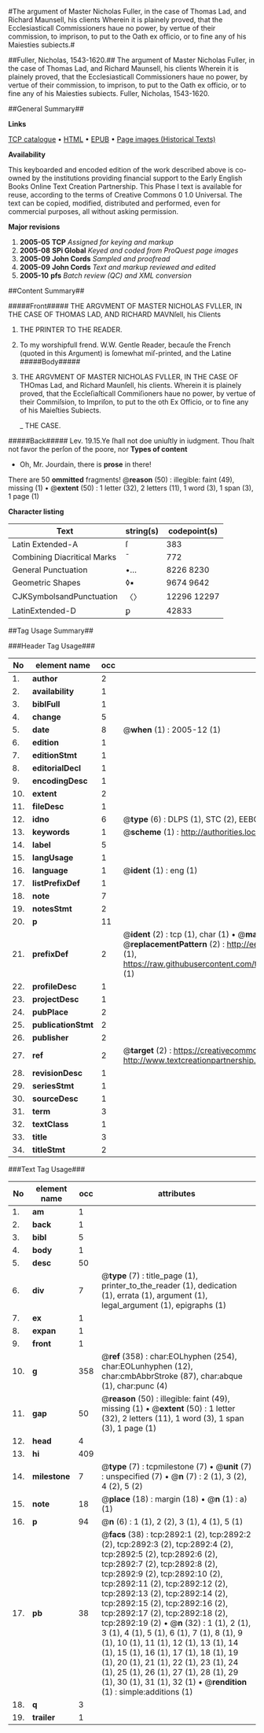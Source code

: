 #The argument of Master Nicholas Fuller, in the case of Thomas Lad, and Richard Maunsell, his clients Wherein it is plainely proved, that the Ecclesiasticall Commissioners haue no power, by vertue of their commission, to imprison, to put to the Oath ex officio, or to fine any of his Maiesties subiects.#

##Fuller, Nicholas, 1543-1620.##
The argument of Master Nicholas Fuller, in the case of Thomas Lad, and Richard Maunsell, his clients Wherein it is plainely proved, that the Ecclesiasticall Commissioners haue no power, by vertue of their commission, to imprison, to put to the Oath ex officio, or to fine any of his Maiesties subiects.
Fuller, Nicholas, 1543-1620.

##General Summary##

**Links**

[TCP catalogue](http://www.ota.ox.ac.uk/tcp/)  • 
[HTML](http://tei.it.ox.ac.uk/tcp/Texts-HTML/free/A01/A01338.html)  • 
[EPUB](http://tei.it.ox.ac.uk/tcp/Texts-EPUB/free/A01/A01338.epub) • 
[Page images (Historical Texts)](https://data.historicaltexts.jisc.ac.uk/view?pubId=eebo-99838511e&pageId=eebo-99838511e-2892-1)

**Availability**

This keyboarded and encoded edition of the
	       work described above is co-owned by the institutions
	       providing financial support to the Early English Books
	       Online Text Creation Partnership. This Phase I text is
	       available for reuse, according to the terms of Creative
	       Commons 0 1.0 Universal. The text can be copied,
	       modified, distributed and performed, even for
	       commercial purposes, all without asking permission.

**Major revisions**

1. __2005-05__ __TCP__ *Assigned for keying and markup*
1. __2005-08__ __SPi Global__ *Keyed and coded from ProQuest page images*
1. __2005-09__ __John Cords__ *Sampled and proofread*
1. __2005-09__ __John Cords__ *Text and markup reviewed and edited*
1. __2005-10__ __pfs__ *Batch review (QC) and XML conversion*

##Content Summary##

#####Front#####
THE ARGVMENT OF MASTER NICHOLAS FVLLER, IN THE CASE OF THOMAS LAD, AND RICHARD MAVNſell, his Clients
1. THE PRINTER TO THE READER.

1. To my worshipfull frend. W.W.
Gentle Reader, becauſe the French (quoted in this Argument) is ſomewhat miſ-printed, and the Latine 
#####Body#####

1. THE ARGVMENT OF MASTER NICHOLAS FVLLER, IN THE CASE OF THOmas Lad, and Richard Maunſell, his clients. Wherein it is plainely proved, that the Eccleſiaſticall Commiſioners haue no power, by vertue of their Commiſsion, to Impriſon, to put to the oth Ex Officio, or to fine any of his Maieſties Subiects.

    _ THE CASE.

#####Back#####
Lev. 19.15.Ye ſhall not doe uniuſtly in iudgment. Thou ſhalt not favor the perſon of the poore, nor 
**Types of content**

  * Oh, Mr. Jourdain, there is **prose** in there!

There are 50 **ommitted** fragments! 
 @__reason__ (50) : illegible: faint (49), missing (1)  •  @__extent__ (50) : 1 letter (32), 2 letters (11), 1 word (3), 1 span (3), 1 page (1)

**Character listing**


|Text|string(s)|codepoint(s)|
|---|---|---|
|Latin Extended-A|ſ|383|
|Combining             Diacritical Marks|̄|772|
|General Punctuation|•…|8226 8230|
|Geometric Shapes|◊▪|9674 9642|
|CJKSymbolsandPunctuation|〈〉|12296 12297|
|LatinExtended-D|ꝑ|42833|

##Tag Usage Summary##

###Header Tag Usage###

|No|element name|occ|attributes|
|---|---|---|---|
|1.|__author__|2||
|2.|__availability__|1||
|3.|__biblFull__|1||
|4.|__change__|5||
|5.|__date__|8| @__when__ (1) : 2005-12 (1)|
|6.|__edition__|1||
|7.|__editionStmt__|1||
|8.|__editorialDecl__|1||
|9.|__encodingDesc__|1||
|10.|__extent__|2||
|11.|__fileDesc__|1||
|12.|__idno__|6| @__type__ (6) : DLPS (1), STC (2), EEBO-CITATION (1), PROQUEST (1), VID (1)|
|13.|__keywords__|1| @__scheme__ (1) : http://authorities.loc.gov/ (1)|
|14.|__label__|5||
|15.|__langUsage__|1||
|16.|__language__|1| @__ident__ (1) : eng (1)|
|17.|__listPrefixDef__|1||
|18.|__note__|7||
|19.|__notesStmt__|2||
|20.|__p__|11||
|21.|__prefixDef__|2| @__ident__ (2) : tcp (1), char (1)  •  @__matchPattern__ (2) : ([0-9\-]+):([0-9IVX]+) (1), (.+) (1)  •  @__replacementPattern__ (2) : http://eebo.chadwyck.com/downloadtiff?vid=$1&page=$2 (1), https://raw.githubusercontent.com/textcreationpartnership/Texts/master/tcpchars.xml#$1 (1)|
|22.|__profileDesc__|1||
|23.|__projectDesc__|1||
|24.|__pubPlace__|2||
|25.|__publicationStmt__|2||
|26.|__publisher__|2||
|27.|__ref__|2| @__target__ (2) : https://creativecommons.org/publicdomain/zero/1.0/ (1), http://www.textcreationpartnership.org/docs/. (1)|
|28.|__revisionDesc__|1||
|29.|__seriesStmt__|1||
|30.|__sourceDesc__|1||
|31.|__term__|3||
|32.|__textClass__|1||
|33.|__title__|3||
|34.|__titleStmt__|2||


###Text Tag Usage###

|No|element name|occ|attributes|
|---|---|---|---|
|1.|__am__|1||
|2.|__back__|1||
|3.|__bibl__|5||
|4.|__body__|1||
|5.|__desc__|50||
|6.|__div__|7| @__type__ (7) : title_page (1), printer_to_the_reader (1), dedication (1), errata (1), argument (1), legal_argument (1), epigraphs (1)|
|7.|__ex__|1||
|8.|__expan__|1||
|9.|__front__|1||
|10.|__g__|358| @__ref__ (358) : char:EOLhyphen (254), char:EOLunhyphen (12), char:cmbAbbrStroke (87), char:abque (1), char:punc (4)|
|11.|__gap__|50| @__reason__ (50) : illegible: faint (49), missing (1)  •  @__extent__ (50) : 1 letter (32), 2 letters (11), 1 word (3), 1 span (3), 1 page (1)|
|12.|__head__|4||
|13.|__hi__|409||
|14.|__milestone__|7| @__type__ (7) : tcpmilestone (7)  •  @__unit__ (7) : unspecified (7)  •  @__n__ (7) : 2 (1), 3 (2), 4 (2), 5 (2)|
|15.|__note__|18| @__place__ (18) : margin (18)  •  @__n__ (1) : a) (1)|
|16.|__p__|94| @__n__ (6) : 1 (1), 2 (2), 3 (1), 4 (1), 5 (1)|
|17.|__pb__|38| @__facs__ (38) : tcp:2892:1 (2), tcp:2892:2 (2), tcp:2892:3 (2), tcp:2892:4 (2), tcp:2892:5 (2), tcp:2892:6 (2), tcp:2892:7 (2), tcp:2892:8 (2), tcp:2892:9 (2), tcp:2892:10 (2), tcp:2892:11 (2), tcp:2892:12 (2), tcp:2892:13 (2), tcp:2892:14 (2), tcp:2892:15 (2), tcp:2892:16 (2), tcp:2892:17 (2), tcp:2892:18 (2), tcp:2892:19 (2)  •  @__n__ (32) : 1 (1), 2 (1), 3 (1), 4 (1), 5 (1), 6 (1), 7 (1), 8 (1), 9 (1), 10 (1), 11 (1), 12 (1), 13 (1), 14 (1), 15 (1), 16 (1), 17 (1), 18 (1), 19 (1), 20 (1), 21 (1), 22 (1), 23 (1), 24 (1), 25 (1), 26 (1), 27 (1), 28 (1), 29 (1), 30 (1), 31 (1), 32 (1)  •  @__rendition__ (1) : simple:additions (1)|
|18.|__q__|3||
|19.|__trailer__|1||
